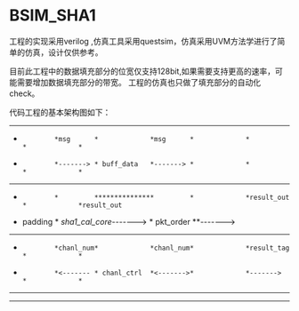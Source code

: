# BSIM_SHA1
工程的实现采用verilog ,仿真工具采用questsim，仿真采用UVM方法学进行了简单的仿真，设计仅供参考。




目前此工程中的数据填充部分的位宽仅支持128bit,如果需要支持更高的速率，可能需要增加数据填充部分的带宽。
工程的仿真也只做了填充部分的自动化check。


代码工程的基本架构图如下：

***************         ***************         ***************            ***************
*             *msg      *             *msg      *             *            *             *
*             *-------> * buff_data   *-------> *             *            *             *
*             *         *             *         *             *            *             *
*             *         ***************         *             *result_out  *             *result_out
*    padding  *                                 *sha1_cal_core*------->    *  pkt_order  **------->
*             *         ***************         *             *            *             *
*             *chanl_num*             *chanl_num*             *result_tag  *             *
*             *<------- * chanl_ctrl  *<------->*             *------->    *             *
*             *         *             *         *             *            *             *
***************         ***************         ***************            ***************
 

